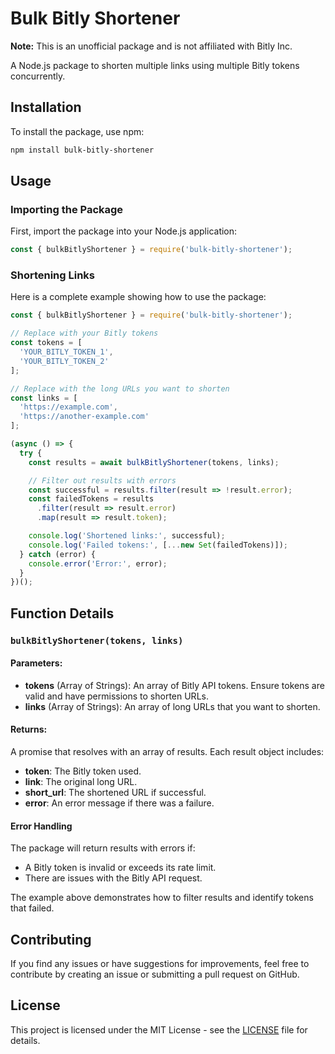 
# Bulk Bitly Shortener

**Note:** This is an unofficial package and is not affiliated with Bitly Inc.

A Node.js package to shorten multiple links using multiple Bitly tokens concurrently.

## Installation

To install the package, use npm:

```bash
npm install bulk-bitly-shortener
```

## Usage


### Importing the Package

First, import the package into your Node.js application:

```javascript
const { bulkBitlyShortener } = require('bulk-bitly-shortener');
```

### Shortening Links

Here is a complete example showing how to use the package:

```javascript
const { bulkBitlyShortener } = require('bulk-bitly-shortener');

// Replace with your Bitly tokens
const tokens = [
  'YOUR_BITLY_TOKEN_1', 
  'YOUR_BITLY_TOKEN_2'
];

// Replace with the long URLs you want to shorten
const links = [
  'https://example.com',
  'https://another-example.com'
];

(async () => {
  try {
    const results = await bulkBitlyShortener(tokens, links);

    // Filter out results with errors
    const successful = results.filter(result => !result.error);
    const failedTokens = results
      .filter(result => result.error)
      .map(result => result.token);

    console.log('Shortened links:', successful);
    console.log('Failed tokens:', [...new Set(failedTokens)]);
  } catch (error) {
    console.error('Error:', error);
  }
})();
```

## Function Details

### `bulkBitlyShortener(tokens, links)`

#### Parameters:
- **tokens** (Array of Strings): An array of Bitly API tokens. Ensure tokens are valid and have permissions to shorten URLs.
- **links** (Array of Strings): An array of long URLs that you want to shorten.

#### Returns:
A promise that resolves with an array of results. Each result object includes:
- **token**: The Bitly token used.
- **link**: The original long URL.
- **short_url**: The shortened URL if successful.
- **error**: An error message if there was a failure.

#### Error Handling
The package will return results with errors if:
- A Bitly token is invalid or exceeds its rate limit.
- There are issues with the Bitly API request.

The example above demonstrates how to filter results and identify tokens that failed.

## Contributing

If you find any issues or have suggestions for improvements, feel free to contribute by creating an issue or submitting a pull request on GitHub.

## License

This project is licensed under the MIT License - see the [LICENSE](LICENSE) file for details.
